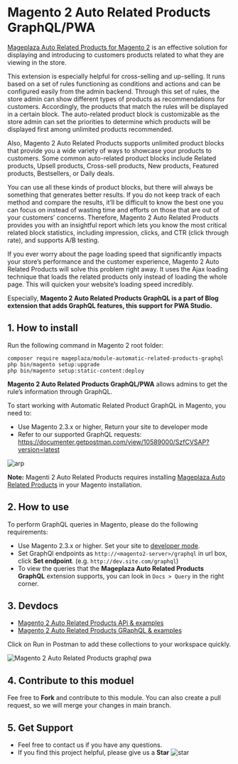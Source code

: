 # Magento 2 Auto Related Products GraphQL/PWA

[Mageplaza Auto Related Products for Magento 2](https://www.mageplaza.com/magento-2-automatic-related-products/) is an effective solution for displaying and introducing to customers products related to what they are viewing in the store. 

This extension is especially helpful for cross-selling and up-selling. It runs based on a set of rules functioning as conditions and actions and can be configured easily from the admin backend. Through this set of rules, the store admin can show different types of products as recommendations for customers. Accordingly, the products that match the rules will be displayed in a certain block. The auto-related product block is customizable as the store admin can set the priorities to determine which products will be displayed first among unlimited products recommended. 

Also, Magento 2 Auto Related Products supports unlimited product blocks that provide you a wide variety of ways to showcase your products to customers. Some common auto-related product blocks include Related products, Upsell products, Cross-sell products, New products, Featured products, Bestsellers, or Daily deals. 

You can use all these kinds of product blocks, but there will always be something that generates better results. If you do not keep track of each method and compare the results, it’ll be difficult to know the best one you can focus on instead of wasting time and efforts on those that are out of your customers’ concerns. Therefore, Magento 2 Auto Related Products provides you with an insightful report which lets you know the most critical related block statistics, including impression, clicks, and CTR (click through rate), and supports A/B testing. 

If you ever worry about the page loading speed that significantly impacts your store’s performance and the customer experience, Magento 2 Auto Related Products will solve this problem right away. It uses the Ajax loading technique that loads the related products only instead of loading the whole page. This will quicken your website’s loading speed incredibly. 

Especially, **Magento 2 Auto Related Products GraphQL is a part of Blog extension that adds GraphQL features, this support for PWA Studio.**

## 1. How to install

Run the following command in Magento 2 root folder:

```
composer require mageplaza/module-automatic-related-products-graphql
php bin/magento setup:upgrade
php bin/magento setup:static-content:deploy
```

**Magento 2 Auto Related Products GraphQL/PWA** allows admins to get the rule’s information through GraphQL.

To start working with Automatic Related Product GraphQL in Magento, you need to:

- Use Magento 2.3.x or higher, Return your site to developer mode
- Refer to our supported GraphQL requests: https://documenter.getpostman.com/view/10589000/SzfCVSAP?version=latest

![arp](https://i.imgur.com/5hIdIBg.png)

**Note:** Magenti 2 Auto Related Products requires installing [Mageplaza Auto Related Products](https://www.mageplaza.com/magento-2-automatic-related-products/) in your Magento installation. 

## 2. How to use

To perform GraphQL queries in Magento, please do the following requirements: 
- Use Magento 2.3.x or higher. Set your site to [developer mode](https://www.mageplaza.com/devdocs/enable-disable-developer-mode-magento-2.html). 
- Set GraphQl endpoints as `http://<magento2-server>/graphql` in url box, click **Set endpoint**. 
(e.g. `http://dev.site.com/graphql`)
- To view the queries that the **Mageplaza Auto Related Products GraphQL** extension supports, you can look in `Docs > Query` in the right corner. 

## 3. Devdocs

- [Magento 2 Auto Related Products APi & examples](https://documenter.getpostman.com/view/10589000/SzfCVSAN?version=latest)
- [Magento 2 Auto Related Products GRaphQL & examples](https://documenter.getpostman.com/view/10589000/SzS1T8pe?version=latest)

Click on Run in Postman to add these collections to your workspace quickly. 

![Magento 2 Auto Related Products graphql pwa](https://i.imgur.com/lhsXlUR.gif)

## 4. Contribute to this moduel

Fee free to **Fork** and contribute to this module. You can also create a pull request, so we will merge your changes in main branch. 

## 5. Get Support

- Feel free to contact us if you have any questions. 
- If you find this project helpful, please give us a **Star** ![star](https://i.imgur.com/S8e0ctO.png)
